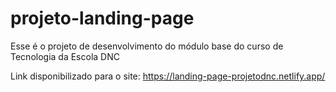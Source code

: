 # projeto-landing-page
Esse é o projeto de desenvolvimento do módulo base do curso de Tecnologia da Escola DNC<br>

Link disponibilizado para o site: https://landing-page-projetodnc.netlify.app/
